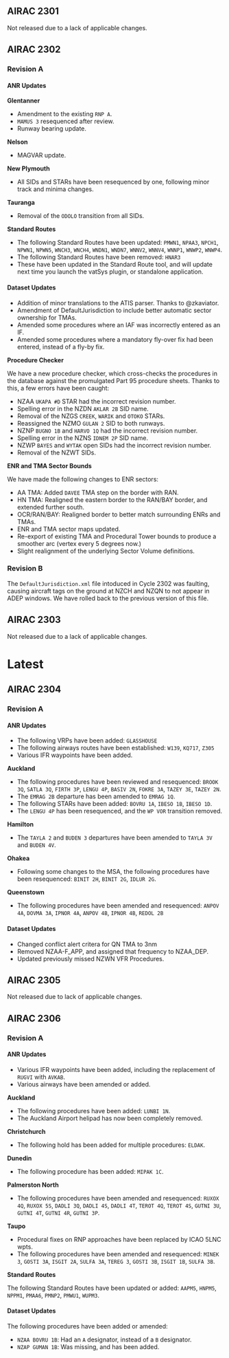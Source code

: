 ## AIRAC 2301

Not released due to a lack of applicable changes.


## AIRAC 2302

### Revision A

#### ANR Updates

**Glentanner**

  -  Amendment to the existing `RNP A`.
  -  `MAMUS 3` resequenced after review.
  -  Runway bearing update.

**Nelson**

  -  MAGVAR update.

**New Plymouth**

  -  All SIDs and STARs have been resequenced by one, following minor track and minima changes.

**Tauranga**

  -  Removal of the `ODOLO` transition from all SIDs.

**Standard Routes**

  - The following Standard Routes have been updated: `PMWN1`, `NPAA3`, `NPCH1`, `NPWN1`, `NPWN5`, `WNCH3`, `WNCH4`, `WNDN1`, `WNDN7`, `WNNV2`, `WNNV4`, `WNNP1`, `WNWP2`, `WNWP4`.
  - The following Standard Routes have been removed: `HNAR3`
  - These have been updated in the Standard Route tool, and will update next time you launch the vatSys plugin, or standalone application.


#### Dataset Updates

  - Addition of minor translations to the ATIS parser. Thanks to @zkaviator.
  - Amendment of DefaultJurisdiction to include better automatic sector ownership for TMAs.
  - Amended some procedures where an IAF was incorrectly entered as an IF. 
  - Amended some procedures where a mandatory fly-over fix had been entered, instead of a fly-by fix.

**Procedure Checker**

We have a new procedure checker, which cross-checks the procedures in the database against the promulgated Part 95 procedure sheets. Thanks to this, a few errors have been caught:

  - NZAA `UKAPA #D` STAR had the incorrect revision number.
  - Spelling error in the NZDN `AKLAR 2B` SID name.
  - Removal of the NZGS `CREEK`, `WARIK` and `OTOKO` STARs.
  - Reassigned the NZMO `GULAN 2` SID to both runways.
  - NZNP `BUGNO 1B` and `HARVO 1Q` had the incorrect revision number.
  - Spelling error in the NZNS `IDNEM 2P` SID name.
  - NZWP `BAYES` and `WYTAK` open SIDs had the incorrect revision number.
  - Removal of the NZWT SIDs.

**ENR and TMA Sector Bounds**

We have made the following changes to ENR sectors:

  - AA TMA: Added `DAVEE` TMA step on the border with RAN.
  - HN TMA: Realigned the eastern border to the RAN/BAY border, and extended further south.
  - OCR/RAN/BAY: Realigned border to better match surrounding ENRs and TMAs.
  - ENR and TMA sector maps updated.
  - Re-export of existing TMA and Procedural Tower bounds to produce a smoother arc (vertex every 5 degrees now.)
  - Slight realignment of the underlying Sector Volume definitions.


### Revision B

The `DefaultJurisdiction.xml` file intoduced in Cycle 2302 was faulting, causing aircraft tags on the ground at NZCH and NZQN to not appear in ADEP windows. We have rolled back to the previous version of this file.


## AIRAC 2303

Not released due to a lack of applicable changes.


# Latest

## AIRAC 2304

### Revision A

#### ANR Updates

  - The following VRPs have been added: `GLASSHOUSE`
  - The following airways routes have been established: `W139`, `KQ717`, `Z305`
  - Various IFR waypoints have been added.

**Auckland**

  - The following procedures have been reviewed and resequenced: `BROOK 3Q`, `SATLA 3Q`, `FIRTH 3P`, `LENGU 4P`, `BASIV 2N`, `FOKRE 3A`, `TAZEY 3E`, `TAZEY 2N`.
  - The `EMRAG 2B` departure has been amended to `EMRAG 1Q`.
  - The following STARs have been added: `BOVRU 1A`, `IBESO 1B`, `IBESO 1D`.
  - The `LENGU 4P` has been resequenced, and the `WP VOR` transition removed.

**Hamilton**

  - The `TAYLA 2` and `BUDEN 3` departures have been amended to `TAYLA 3V` and `BUDEN 4V`.

**Ohakea**

  - Following some changes to the MSA, the following procedures have been resequenced: `BINIT 2H`, `BINIT 2G`, `IDLUR 2G`.

**Queenstown**

  - The following procedures have been amended and resequenced: `ANPOV 4A`, `DOVMA 3A`, `IPNOR 4A`, `ANPOV 4B`, `IPNOR 4B`, `REDOL 2B`

#### Dataset Updates

  - Changed conflict alert critera for QN TMA to 3nm
  - Removed NZAA-F_APP, and assigned that frequency to NZAA_DEP.
  - Updated previously missed NZWN VFR Procedures.


## AIRAC 2305

Not released due to lack of applicable changes.


## AIRAC 2306

### Revision A

#### ANR Updates

  -  Various IFR waypoints have been added, including the replacement of `RUGVI` with `AVKAB`.
  -  Various airways have been amended or added.

**Auckland**

  - The following procedures have been added: `LUNBI 1N`.
  - The Auckland Airport helipad has now been completely removed.

**Christchurch**

  - The following hold has been added for multiple procedures: `ELDAK`.

**Dunedin**

  - The following procedure has been added: `MIPAK 1C`.

**Palmerston North**
  
  - The following procedures have been amended and resequenced: `RUXOX 4Q`, `RUXOX 5S`, `DADLI 3Q`, `DADLI 4S`, `DADLI 4T`, `TEROT 4Q`, `TEROT 4S`, `GUTNI 3U`, `GUTNI 4T`, `GUTNI 4R`, `GUTNI 3P`.

**Taupo**

  - Procedural fixes on RNP approaches have been replaced by ICAO 5LNC wpts.
  - The following procedures have been amended and resequenced: `MINEK 3`, `GOSTI 3A`, `ISGIT 2A`, `SULFA 3A`, `TEREG 3`, `GOSTI 3B`, `ISGIT 1B`, `SULFA 3B`. 

**Standard Routes**

The following Standard Routes have been updated or added: `AAPM5`, `HNPM5`, `NPPM1`, `PMAA6`, `PMNP2`, `PMWU1`, `WUPM3`.

#### Dataset Updates

The following procedures have been added or amended:
  - `NZAA BOVRU 1B`: Had an `A` designator, instead of a `B` designator.
  - `NZAP GUMAN 1B`: Was missing, and has been added.